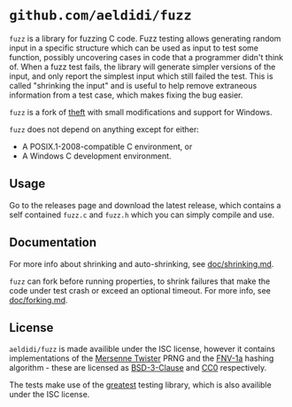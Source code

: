`github.com/aeldidi/fuzz`
=========================

`fuzz` is a library for fuzzing C code. Fuzz testing allows generating random
input in a specific structure which can be used as input to test some function,
possibly uncovering cases in code that a programmer didn't think of. When a
fuzz test fails, the library will generate simpler versions of the input, and
only report the simplest input which still failed the test. This is called
"shrinking the input" and is useful to help remove extraneous information from
a test case, which makes fixing the bug easier.

`fuzz` is a fork of [theft](https://github.com/silentbicycle/theft) with small
modifications and support for Windows.

`fuzz` does not depend on anything except for either:

- A POSIX.1-2008-compatible C environment, or
- A Windows C development environment.

Usage
-----

Go to the releases page and download the latest release, which contains a self
contained `fuzz.c` and `fuzz.h` which you can simply compile and use.

Documentation
-------------

For more info about shrinking and auto-shrinking, see
[doc/shrinking.md](doc/shrinking.md).

`fuzz` can fork before running properties, to shrink failures that make the
code under test crash or exceed an optional timeout. For more info, see
[doc/forking.md](doc/forking.md).

License
-------

`aeldidi/fuzz` is made availible under the ISC license, however it contains
implementations of the [Mersenne Twister][mt] PRNG and the [FNV-1a][fnv]
hashing algorithm - these are licensed as [BSD-3-Clause][bsd3] and [CC0][cc0]
respectively.

The tests make use of the [greatest][] testing library, which is also availible
under the ISC license.

[greatest]: https://github.com/silentbicycle/greatest
[mt]: http://www.math.sci.hiroshima-u.ac.jp/~m-mat/MT/emt.html
[fnv]: http://www.isthe.com/chongo/tech/comp/fnv/
[bsd3]: https://opensource.org/licenses/BSD-3-Clause
[cc0]: https://creativecommons.org/share-your-work/public-domain/cc0/
